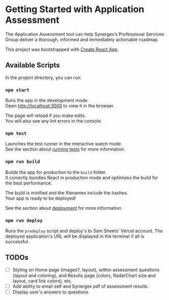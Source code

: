 # Getting Started with Application Assessment

The Application Assessment tool can help Synergex’s Professional Services Group deliver a thorough, informed and immediately actionable roadmap.

This project was bootstrapped with [Create React App](https://github.com/facebook/create-react-app).

## Available Scripts

In the project directory, you can run:

### `npm start`

Runs the app in the development mode.\
Open [http://localhost:3000](http://localhost:3000) to view it in the browser.

The page will reload if you make edits.\
You will also see any lint errors in the console.

### `npm test`

Launches the test runner in the interactive watch mode.\
See the section about [running tests](https://facebook.github.io/create-react-app/docs/running-tests) for more information.

### `npm run build`

Builds the app for production to the `build` folder.\
It correctly bundles React in production mode and optimizes the build for the best performance.

The build is minified and the filenames include the hashes.\
Your app is ready to be deployed!

See the section about [deployment](https://facebook.github.io/create-react-app/docs/deployment) for more information.

### `npm run deploy`

Runs the `predeploy` script and deploy's to Sam Sheets' Vercel account. The deployed application's URL will be displayed in the terminal if all is successful.

## TODOs

- [ ] Styling on Home page (images?, layout), within assessment questions (layout and coloring), and Results page (colors, RadarChart size and layout, card link colors), etc.
- [ ] Add ability to email self and Synergex pdf of assessment results.
- [ ] Display user's answers to questions.
